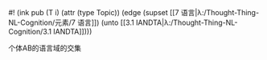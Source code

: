 #! (ink pub (T i) (attr (type Topic)) (edge (supset [[7 语言|λ:/Thought-Thing-NL-Cognition/元素/7 语言]]) (unto [[3.1 IANDTA|λ:/Thought-Thing-NL-Cognition/3.1 IANDTA]])))

个体AB的语言域的交集